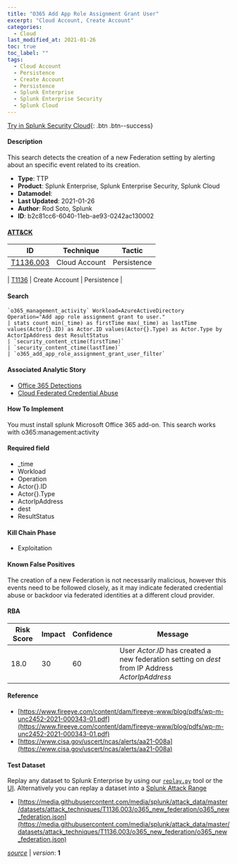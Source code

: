 ```yaml
---
title: "O365 Add App Role Assignment Grant User"
excerpt: "Cloud Account, Create Account"
categories:
  - Cloud
last_modified_at: 2021-01-26
toc: true
toc_label: ""
tags:
  - Cloud Account
  - Persistence
  - Create Account
  - Persistence
  - Splunk Enterprise
  - Splunk Enterprise Security
  - Splunk Cloud
---
```




[Try in Splunk Security Cloud](https://www.splunk.com/en_us/cyber-security.html){: .btn .btn--success}

#### Description

This search detects the creation of a new Federation setting by alerting about an specific event related to its creation.

- **Type**: TTP
- **Product**: Splunk Enterprise, Splunk Enterprise Security, Splunk Cloud
- **Datamodel**: 
- **Last Updated**: 2021-01-26
- **Author**: Rod Soto, Splunk
- **ID**: b2c81cc6-6040-11eb-ae93-0242ac130002


#### [ATT&CK](https://attack.mitre.org/)

| ID          | Technique   | Tactic         |
| ----------- | ----------- |--------------- |
| [T1136.003](https://attack.mitre.org/techniques/T1136/003/) | Cloud Account | Persistence |

| [T1136](https://attack.mitre.org/techniques/T1136/) | Create Account | Persistence |

#### Search

```
`o365_management_activity` Workload=AzureActiveDirectory Operation="Add app role assignment grant to user." 
| stats count min(_time) as firstTime max(_time) as lastTime values(Actor{}.ID) as Actor.ID values(Actor{}.Type) as Actor.Type by ActorIpAddress dest ResultStatus 
| `security_content_ctime(firstTime)`
| `security_content_ctime(lastTime)` 
| `o365_add_app_role_assignment_grant_user_filter`
```

#### Associated Analytic Story
* [Office 365 Detections](/stories/office_365_detections)
* [Cloud Federated Credential Abuse](/stories/cloud_federated_credential_abuse)


#### How To Implement
You must install splunk Microsoft Office 365 add-on. This search works with o365:management:activity

#### Required field
* _time
* Workload
* Operation
* Actor{}.ID
* Actor{}.Type
* ActorIpAddress
* dest
* ResultStatus


#### Kill Chain Phase
* Exploitation


#### Known False Positives
The creation of a new Federation is not necessarily malicious, however this events need to be followed closely, as it may indicate federated credential abuse or backdoor via federated identities at a different cloud provider.


#### RBA

| Risk Score  | Impact      | Confidence   | Message      |
| ----------- | ----------- |--------------|--------------|
| 18.0 | 30 | 60 | User $Actor.ID$ has created a new federation setting on $dest$ from IP Address $ActorIpAddress$ |




#### Reference

* [https://www.fireeye.com/content/dam/fireeye-www/blog/pdfs/wp-m-unc2452-2021-000343-01.pdf](https://www.fireeye.com/content/dam/fireeye-www/blog/pdfs/wp-m-unc2452-2021-000343-01.pdf)
* [https://www.cisa.gov/uscert/ncas/alerts/aa21-008a](https://www.cisa.gov/uscert/ncas/alerts/aa21-008a)



#### Test Dataset
Replay any dataset to Splunk Enterprise by using our [`replay.py`](https://github.com/splunk/attack_data#using-replaypy) tool or the [UI](https://github.com/splunk/attack_data#using-ui).
Alternatively you can replay a dataset into a [Splunk Attack Range](https://github.com/splunk/attack_range#replay-dumps-into-attack-range-splunk-server)

* [https://media.githubusercontent.com/media/splunk/attack_data/master/datasets/attack_techniques/T1136.003/o365_new_federation/o365_new_federation.json](https://media.githubusercontent.com/media/splunk/attack_data/master/datasets/attack_techniques/T1136.003/o365_new_federation/o365_new_federation.json)



[*source*](https://github.com/splunk/security_content/tree/develop/detections/cloud/o365_add_app_role_assignment_grant_user.yml) \| *version*: **1**